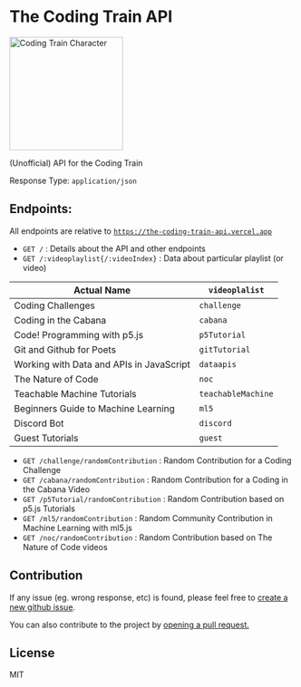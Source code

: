 # The Coding Train API

<img src="https://camo.githubusercontent.com/e883a4d030ab6273d49d284949ef865049fd6457ecba1bba9956ef6699963317/68747470733a2f2f64726976652e676f6f676c652e636f6d2f75633f6578706f72743d766965772669643d31734137664479426a4132706d6569697762397157476b5452687a3678637a6c69" width="200" alt="Coding Train Character"/>

(Unofficial) API for the Coding Train

Response Type: `application/json`

## Endpoints:

All endpoints are relative to [`https://the-coding-train-api.vercel.app`](https://the-coding-train-api.vercel.app)

* `GET /` : Details about the API and other endpoints
* `GET /:videoplaylist{/:videoIndex}` : Data about particular playlist (or video)

| Actual Name                              | `videoplalist`     |
| ---------------------------------------- | ------------------ |
| Coding Challenges                        | `challenge`        |
| Coding in the Cabana                     | `cabana`           |
| Code! Programming with p5.js             | `p5Tutorial`       |
| Git and Github for Poets                 | `gitTutorial`      |
| Working with Data and APIs in JavaScript | `dataapis`         |
| The Nature of Code                       | `noc`              |
| Teachable Machine Tutorials              | `teachableMachine` |
| Beginners Guide to Machine Learning      | `ml5`              |
| Discord Bot                              | `discord`          |
| Guest Tutorials                          | `guest`            |

* `GET /challenge/randomContribution` : Random Contribution for a Coding Challenge
* `GET /cabana/randomContribution` : Random Contribution for a Coding in the Cabana Video
* `GET /p5Tutorial/randomContribution` : Random Contribution based on p5.js Tutorials 
* `GET /ml5/randomContribution` : Random Community Contribution in Machine Learning with ml5.js 
* `GET /noc/randomContribution` : Random Contribution based on The Nature of Code videos


## Contribution
If any issue (eg. wrong response, etc) is found, please feel free to [create a new github issue](/issues).

You can also contribute to the project by [opening a pull request.](/pulls)

## License
MIT

